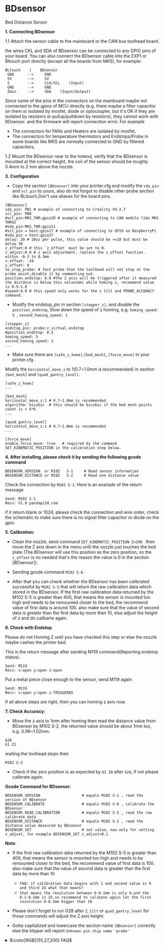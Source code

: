# BDsensor 
  Bed Distance Sensor 

**1. Connecting BDsensor** 

1.1 Attach the sensor cable to the mainboard or the CAN bus toolhead board.

the wires CKL and SDA of BDsensor can be connected to any GPIO pins of your board. You can also connect the BDsensor cable into the EXP1 or Bltouch port directly (except all the boards from MKS), for example:
```
BLtouch    |    BDsensor
 GND      -->     GND
 5V       -->     5V
 S        -->     CLK/SCL    (Input)
 GND      -->     GND
 Zmin     -->     SDA    (Input/Output) 
```  
Since some of the pins in the connectors on the mainboard maybe not connected to the gpios of MCU directly (e.g. there maybe a filter capacitor on them or isolated by mosfet, diode or optocoupler, but it's OK if they are isolated by resistors or pullup/pulldown by resistors), they cannot work with BDsensor. and the firmware will report connection error. For example 
* The connectors for FANs and Heaters are isolated by mosfet,  
* The connectors for temperature thermistors and Endstops/Probe in some boards like MKS are normally connected to GND by filtered capacitors, 

1.2 Mount the BDsensor near to the hotend, verify that the BDsensor is mounted at the correct height, the coil of the sensor should be roughly 0.4mm to 2 mm above the nozzle.

**3. Configuration** 
 
*  Copy the section `[BDsensor]` into your printer.cfg and modify the `sda_pin` and `scl_pin` to yours, also do not forgot to disable other probe section like BLtouch,Don't use aliases for the board pins.
```
[BDsensor] 
sda_pin: PB1 # example of connecting to Creality V4.2.7
scl_pin: PB0
#scl_pin:MKS_THR:gpio20 # example of connecting to CAN module like MKS THR42 
#sda_pin:MKS_THR:gpio11 
#scl_pin = host:gpio17 # example of connecting to GPIO on RaspberryPi
#sda_pin = host:gpio27
delay: 20 # 20us per pulse, this value should be >=18 but must be below 30
z_offset:0 # this `z_offset` must be set to 0. 
z_adjust:0.0 # z axis adjustment, replace the z_offset function. within -0.3 to 0.3mm
x_offset: -34
y_offset: 0
no_stop_probe: # fast probe that the toolhead will not stop at the probe point,disable it by commenting out.
position_endstop: 0.8 #the Z axis will be triggered after it measured the distance is below this value(mm) while homing z, recommend value is 0.5~1.0
#speed:0.8 # this speed only works for the z tilt and PROBE_ACCURACY command.
```

* Modify the endstop_pin in section `[stepper_z]`, and disable the `position_endstop`, Slow down the speed of z homing,
e.g.  `homing_speed: 5 `, `second_homing_speed: 1`

```
[stepper_z]
endstop_pin: probe:z_virtual_endstop
#position_endstop: 0.5
homing_speed: 5
second_homing_speed: 1
...
```

* Make sure there are `[safe_z_home]`,`[bed_mesh]`, `[force_move]` in your printer.cfg . 

Modify the `horizontal_move_z` to 1(0.7~1.0mm is recommended) in section `[bed_mesh]` and `[quad_gantry_level]`.

```
[safe_z_home]
...

[bed_mesh]
horizontal_move_z:1 # 0.7~1.0mm is recommended
algorithm: bicubic  # this should be bicubic if the bed mesh points count is > 6*6
...

[quad_gantry_level]
horizontal_move_z:1 # 0.7~1.0mm is recommended
...

[force_move] 
enable_force_move: true   # required by the command SET_KINEMATIC_POSITION in the calibration step below.

```

**4. After installing, please check it by sending the following gcode command**
```
BDSENSOR_VERSION  or M102   S-1     # Read sensor information
BDSENSOR_DISTANCE or M102   S-2     # Read one distance value
```
Check the connection by `M102 S-1`. Here is an example of the return message
```
Send: M102 S-1
Recv: V1.0 pandapi3d.com
```
if it return blank or 1024, please check the connection and wire order, check the schematic to make sure there is no signal filter capacitor or diode on the gpio.

**5. Calibration:**

 * Clean the nozzle, send command `SET_KINEMATIC_POSITION Z=200 ` then move the Z axis down in the menu until the nozzle just touches the bed plate (The BDsensor will use this position as the zero position, so the `z_offset` is no needed that's the reason the value is 0 in the section [BDsensor]).

 * Sending gcode command `M102 S-6`. 

 * After that you can check whether the BDsensor has been calibrated successful by `M102 S-5` that will return the raw calibration data which stored in the BDsensor. If the first raw calibration data returned by the M102 S-5 is greater than 400, that means the sensor is mounted too high and needs to be remounted closer to the bed, the recommend value of first data is around 100. also make sure that the value of second data is greater than the first data by more than 10, else adjust the height of z and do calibarte again.


**6. Check with Endstop**

Please do not Homing Z until you have checked this step or else the nozzle maybe cashes the printer bed.

This is the return message after sending M119 command(Reporting endstop status).
```
Send: M119
Recv: x:open y:open z:open
```

  Put a metal piece close enough to the sensor, send M119 again.
 
```
Send: M119
Recv: x:open y:open z:TRIGGERED
```
  If all above steps are right, then you can homing z axis now.

  **7. Check Accuracy:**

  * Move the z axis to 1mm after homing then read the distance value from BDsensor by M102 S-2, the returned value should be about 1mm too, e.g. 0.98~1.02mm.
```
G28
G1 Z1
```
waiting the toolhead stops then 
```
M102 S-2
```

 * Check if the zero position is as expected by `G1 Z0` after ` G28 `, if not please calibrate again.

**Gcode Command for BDsensor:**
```
BDSENSOR_VERSION                   # equals M102 S-1 , read the version of BDsensor
BDSENSOR_CALIBRATE                 # equals M102 S-6 , calibrate the BDsensor
BDSENSOR_READ_CALIBRATION          # equals M102 S-5 , read the raw calibrate data
BDSENSOR_DISTANCE                  # equals M102 S-2 , read the distance value measured by BDsensor
BDSENSOR_SET                       # set value, now only for setting z_adjust, for example BDSENSOR_SET z_adjust=0.1
```

**Note**: 

* If the first raw calibration data returned by the M102 S-5 is greater than 400, that means the sensor is mounted too high and needs to be remounted closer to the bed, the recommend value of first data is 100. also make sure that the value of second data is greater than the first data by more than 10
    + `FAQ: if calibration data begins with 1 and second value is 9 and third 24 what that means?`
    - `that means the resolution between 0-0.1mm is only 9,and the 0.1-0.2mm is 15.so recommend to calibate again let the first resolution 0-0.1mm bigger than 10`

* Please don't forget to run G28 after `Z_tilt` or `quad_gantry_level` for those commands will adjust the Z axis height.

* Gotta capitalized and lowercase the section name `[BDsensor]` correctly else the klipper will report `Unknown pin chip name 'probe'`

<details ><summary >$\color[RGB]{55,27,200} FAQ$</summary>

1. `Unknown pin chip name 'probe'`

* Check if there is a file `BDsensor.py` in the `~/klipper/klippy/extras/`, if not please install again by running `cd  ~/Bed_Distance_sensor/klipper/` and `./install_BDsensor.sh` 

* One common reason is the updating of Fluidd or Mainsail that will remove the BDsensor.py file in Klipper, so need to run `./install_BDsensor.sh` again.

* Check the section name `[BDsensor]` is correct, note the capitalized and lowercase.
 
2. Report: ` Bed Distance Sensor, out of range.:3.90` while doing `quad_gantry_level` after `Z_tilt`

* Please home again the printer because the Z_tilt has adjusted the Z axis height.
 
3. Report : ` Probe triggered prior to movement ` while doing `Z_tilt`

* Please increase the `horizontal_move_z` in the section `[z_tilt]`, that will move the z higher before probing.

4. The nozzle cashes to the bed while homing

* Make sure you have check the endstop by M119.
* Make sure the BDsensor has been calibrated again after install.
* The BDsensor is used as the default homing sensor, do not homing with other endstop.

5. Report Error while G28: ` Unknown value 'probe' in enumeration 'pin'`


</details>


